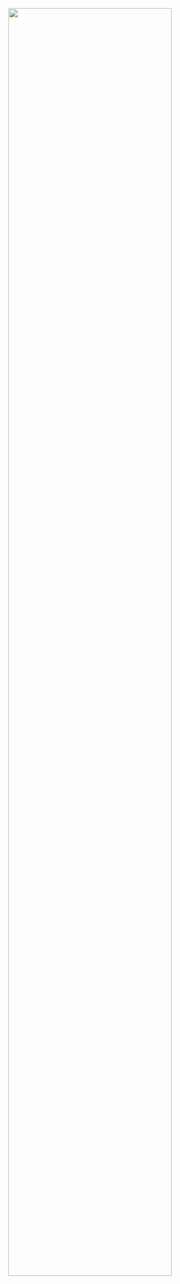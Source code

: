 <p align="center">
  <img src="https://placehold.co/600x400/00000000/3480eb/?text=Hello,+I%27m+Ice&font=Montserrat" width="80%">
</p>


